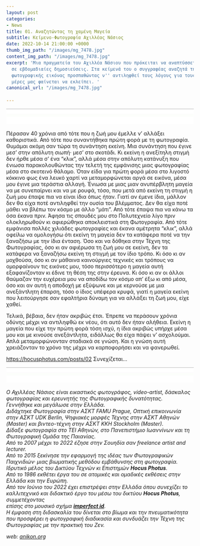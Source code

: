 ```yaml
---
layout: post
categories:
- News
title: 01. Αναζητώντας τη χαμένη Μαγεία
subtitle: Κείμενο-Φωτογραφία Αχιλλέας Νάσιος
date: 2022-10-14 21:00:00 +0000
thumb_img_path: "/images/mg_7478.jpg"
content_img_path: "/images/mg_7478.jpg"
excerpt: 'Μια πραγματεία του Αχιλλέα Νάσιου που πρόκειται να αναπτύσσεται σταδιακά
  σε εβδομαδιαίες δημοσιεύσεις. Στα κείμενά του ο συγγραφέας αναζητά την μαγεία της
  φωτογραφικής εικόνας προσπαθώντας ν'' αντιληφθεί τους λόγους για τους οποίους στις
  μέρες μας φαίνεται να εκλείπει. '
canonical_url: "/images/mg_7478.jpg"

---
```

![](/images/bwok-2.jpg)

Πέρασαν 40 χρόνια από τότε που η ζωή μου έμελλε ν’ αλλάξει καθοριστικά. Από τότε που συναντήθηκα πρώτη φορά με τη φωτογραφία. Θυμάμαι ακόμη σαν τώρα τη συνάντηση εκείνη. Μια συνάντηση που έγινε μεσ’ στην απόλυτη σιωπή· μεσ’ στο σκοτάδι. Κι εκείνη η ανεξίτηλη στιγμή δεν ήρθε μέσα σ’ ένα “κλικ”, αλλά μέσα στην απόλυτη κατάνυξη που ένιωσα παρακολουθώντας την τελετή της εμφάνισης μιας φωτογραφίας μέσα στο σκοτεινό θάλαμο. Όταν είδα για πρώτη φορά μέσα στο λιγοστό κόκκινο φως ένα λευκό χαρτί να μεταμορφώνεται αργά σε εικόνα, μέσα μου έγινε μια τεράστια αλλαγή. Ένιωσα με μιας μιαν ανυπέρβλητη μαγεία να με συνεπαίρνει και να με ρουφά, τόσο, που μετά από εκείνη τη στιγμή η ζωή μου έπαψε πια να είναι ίδια όπως ήταν. Γιατί αν έμενε ίδια, μάλλον δεν θα είχα ποτέ αντιληφθεί την ουσία του βλέμματος. Δεν θα είχα ποτέ μάθει να βλέπω τον κόσμο με άλλο “μάτι”. Από τότε έπαψα πια να κάνω τα όσα έκανα πριν. Άφησα τις σπουδές μου στο Πολυτεχνείο λίγο πριν ολοκληρωθούν κι αφιερώθηκα αποκλειστικά στη Φωτογραφία. Από τότε εμφάνισα πολλές χιλιάδες φωτογραφίες και έκανα αμέτρητα “κλικ”, αλλά οφείλω να ομολογήσω ότι εκείνη τη μαγεία δεν τα κατάφερα ποτέ να την ξαναζήσω με την ίδια ένταση. Όσο και να δόθηκα στην Τέχνη της Φωτογραφίας, όσο κι αν αφιέρωσα τη ζωή μου σε εκείνη, δεν τα κατάφερα να ξαναζήσω εκείνη τη στιγμή με τον ίδιο τρόπο. Κι όσο κι αν μοχθούσα, όσο κι αν μάθαινα καινούργιες τεχνικές και τρόπους να ομορφαίνουν τις εικόνες μου, τόσο περισσότερο η μαγεία αυτή εξαφανίζονταν κι έδινε τη θέση της στην έρευνα. Κι όσο κι αν οι άλλοι θαύμαζαν την ευχέρεια μου να αποδίδω τον κόσμο απ’ έξω κι από μέσα, όσο και αν αυτή η αποδοχή με εξύψωνε και με κερνούσε με μια ανεξάντλητη έπαρση, τόσο ο ίδιος υπέφερα κρυφά, γιατί η μαγεία εκείνη που λειτούργησε σαν εφαλτήρια δύναμη για να αλλάξει τη ζωή μου, είχε χαθεί.

Τελικά, βέβαια, δεν ήταν ακριβώς έτσι. Έπρεπε να περάσουν χρόνια οδύνης μέχρι να αντιληφθώ εκ νέου, ότι αυτό δεν ήταν αλήθεια. Εκείνη η μαγεία που είχε την πρώτη φορά τόση ισχύ, η ίδια ακριβώς υπήρχε μέσα μου και με κινούσε ανεξάντλητα, ειδάλλως θα είχα πάψει ν’ ασχολούμαι. Απλά μεταμορφώνονταν σταδιακά σε γνώση. Και η γνώση αυτή χρειάζονταν το χρόνο της μέχρι να καρποφορήσει και να φανερωθεί.

https://hocusphotus.com/posts/02 Συνεχίζεται...

![](/images/bwok-2.jpg)

_Ο Αχιλλέας Νάσιος είναι εικαστικός φωτογράφος, video-artist, δάσκαλος φωτογραφίας και ερευνητής της Φωτογραφικής δυνατότητας._  
_Γεννήθηκε και μεγάλωσε στην Ελλάδα._  
_Διδάχτηκε Φωτογραφία στην ΑΣΚΤ FAMU Prague, Οπτική επικοινωνία στην ΑΣΚΤ UDK Berlin, Ψηφιακές μορφές Τέχνης στην ΑΣΚΤ Αθηνών (Master) και βιντεο-τέχνη στην ΑΣΚΤ KKH Stockholm (Master)._  
_Δίδαξε φωτογραφία στο ΤΕΙ Αθηνών, στο Πανεπιστήμιο Ιωαννίνων και τη Φωτογραφική Ομάδα της Παιανίας._  
_Από το 2007 μέχρι το 2022 έζησε στην Σουηδία σαν freelance artist and lecturer._  
_Από το 2015 ξεκίνησε την εφαρμογή της ιδέας των Φωτογραφικών Παιχνιδιών· μιας βιωματικής μεθόδου εμβάθυνσης στη φωτογραφία. Ιδρυτικό μέλος του Δικτύου Τεχνών κι Επιστημών **Hocus Photus**._  
_Από το 1986 εκθέτει έργα του σε ατομικές και ομαδικές εκθέσεις στην Ελλάδα και την Ευρώπη._  
_Από τον Ιούνιο του 2022 έχει επιστρέψει στην Ελλάδα όπου συνεχίζει το καλλιτεχνικό και διδακτικό έργο του μέσω του δικτύου **Hocus Photus**, συμμετέχοντας_  
_επίσης στο μουσικό σχήμα_ <a href="https://imperfectid.com/" target="blank">**_imperfect id_**</a>_._  
_Η έμφαση στη διδασκαλία του δίνεται στο βίωμα και την πνευματικότητα που προσφέρει η φωτογραφική διαδικασία και συνδυάζει την Τέχνη της Φωτογραφίας με την πρακτική του Ζεν._

_web:_ [_anikon.org_](http://anikon.org/)